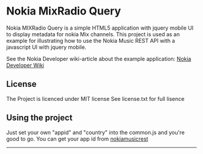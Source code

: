 Nokia MixRadio Query
===========================
Nokia MIXRadio Query is a simple HTML5 application with jquery mobile UI to display metadata for nokia Mix channels.
This project is used as an example for illustrating how to use the Nokia Music REST API with a javascript UI with jquery mobile.

See the Nokia Developer wiki-article about the example application: [Nokia Developer Wiki]

License
-------
The Project is licenced under MIT license
See license.txt for full lisence

Using the project
-------
Just set your own "appid" and "country" into the common.js and you're good to go.
You can get your app id from [nokiamusicrest]



-------
[summeli]: www.summeli.fi
[nokiamusicrest]: http://api.ent.nokia.com/reststart.html
[Nokia Developer Wiki]: http://developer.nokia.com/Community/Wiki/Displaying_Nokia_Music_Metadata_with_JQuery_Mobile "Displaying Nokia Music Metadata with JQuery Mobile"

